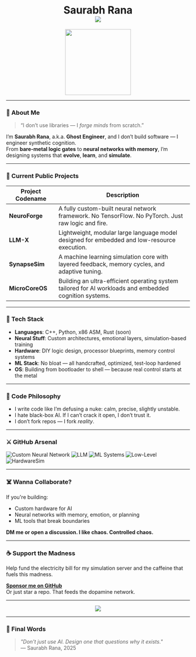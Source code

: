 <h1 align="center">
    Saurabh Rana   
  <br>
  <img src="https://readme-typing-svg.demolab.com?font=JetBrains+Mono&size=24&duration=4000&pause=1000&center=true&width=500&lines=Custom+AI+Architect.;LLM+Crafter.;Neural+Engineer.;Zero-to-Hardware+Scientist.">
</h1>

<p align="center">
  <img src="https://github.com/SaurabhRana0w0/SaurabhRana0w0/blob/main/A2.gif" width="180" />
</p>

---

### 🧠 About Me

> “I don’t use libraries — I *forge minds* from scratch.”

I’m **Saurabh Rana**, a.k.a. **Ghost Engineer**, and I don’t build software — I engineer synthetic cognition.  
From **bare-metal logic gates** to **neural networks with memory**, I’m designing systems that **evolve**, **learn**, and **simulate**.

---

### 🔬 Current Public Projects

| Project Codename | Description |
|------------------|-------------|
| **NeuroForge**   | A fully custom-built neural network framework. No TensorFlow. No PyTorch. Just raw logic and fire. |
| **LLM-X**        | Lightweight, modular large language model designed for embedded and low-resource execution. |
| **SynapseSim**   | A machine learning simulation core with layered feedback, memory cycles, and adaptive tuning. |
| **MicroCoreOS**  | Building an ultra-efficient operating system tailored for AI workloads and embedded cognition systems. |

---

### 🧰 Tech Stack

- **Languages**: C++, Python, x86 ASM, Rust (soon)
- **Neural Stuff**: Custom architectures, emotional layers, simulation-based training
- **Hardware**: DIY logic design, processor blueprints, memory control systems
- **ML Stack**: No bloat — all handcrafted, optimized, test-loop hardened
- **OS**: Building from bootloader to shell — because real control starts at the metal

---

### 🧛 Code Philosophy

- I write code like I’m defusing a nuke: calm, precise, slightly unstable.
- I hate black-box AI. If I can’t crack it open, I don’t trust it.
- I don’t fork repos — I fork *reality*.

---

### ⚔️ GitHub Arsenal

![Custom Neural Network](https://img.shields.io/badge/NeuralNet-Custom-brightgreen?style=flat&logo=brain&logoColor=white)
![LLM](https://img.shields.io/badge/LLM-Experimental-blueviolet?style=flat&logo=OpenAI&logoColor=white)
![ML Systems](https://img.shields.io/badge/MachineLearning-FromScratch-orange?style=flat&logo=scikit-learn)
![Low-Level](https://img.shields.io/badge/BareMetal-Yes-critical?style=flat&logo=linux)
![HardwareSim](https://img.shields.io/badge/Hardware-Simulator-important?style=flat&logo=raspberry-pi)

---

### ☠️ Wanna Collaborate?

If you're building:
- Custom hardware for AI
- Neural networks with memory, emotion, or planning
- ML tools that break boundaries

**DM me or open a discussion. I like chaos. Controlled chaos.**

---

### ☕ Support the Madness

Help fund the electricity bill for my simulation server and the caffeine that fuels this madness.

**[Sponsor me on GitHub](https://github.com/sponsors/your-username)**  
Or just star a repo. That feeds the dopamine network.

---

<p align="center">
  <img src="https://github-readme-stats.vercel.app/api?username=saurabhrana&show_icons=true&theme=tokyonight" />
</p>

---

### 🧬 Final Words

> _"Don't just use AI. Design one that questions why it exists."_  
> — Saurabh Rana, 2025
